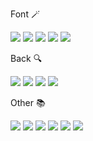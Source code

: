 <div>
  <p>Font 🪄</p>
  <div>
      <img src="https://img.shields.io/badge/HTML5-E34F26?style=for-the-badge&logo=HTML5&logoColor=white"> <img src="https://img.shields.io/badge/CSS3-1572B6?style=for-the-badge&logo=CSS3&logoColor=white"> <img src="https://img.shields.io/badge/JavaScript-F7DF1E?style=for-the-badge&logo=JavaScript&logoColor=white"> <img src="https://img.shields.io/badge/React-61DAFB?style=for-the-badge&logo=React&logoColor=white"> <img src="https://img.shields.io/badge/Vue.js-4FC08D?style=for-the-badge&logo=Vue.js&logoColor=white">
  </div>
</div>
<div>
  <p>Back 🔍</p>
  <div>
    <img src="https://img.shields.io/badge/Express-000000?style=for-the-badge&logo=Express&logoColor=white"> 
    <img src="https://img.shields.io/badge/MongoDB-47A248?style=for-the-badge&logo=MongoDB&logoColor=white"> 
    <img src="https://img.shields.io/badge/MySql-4479A1?style=for-the-badge&logo=MySql&logoColor=white"> 
    <img src="https://img.shields.io/badge/Ruby on Rails-CC0000?style=for-the-badge&logo=Ruby on Rails&logoColor=white"> 
<!--     <img src="https://img.shields.io/badge/PHP-777BB4?style=for-the-badge&logo=PHP&logoColor=white">  -->
  </div>
</div>
<div>
  <p>Other 📚</p>  
  <div>
    <img src="https://img.shields.io/badge/Git-F05032?style=for-the-badge&logo=Git&logoColor=white">
    <img src="https://img.shields.io/badge/GitHub-181717?style=for-the-badge&logo=GitHub&logoColor=white">
    <img src="https://img.shields.io/badge/Bootstrap-7952B3?style=for-the-badge&logo=Bootstrap&logoColor=white">
<!--     <img src="https://img.shields.io/badge/Tailwind CSS-06B6D4?style=for-the-badge&logo=Tailwind CSS&logoColor=white"> -->
    <img src="https://img.shields.io/badge/Netlify-00C7CB?style=for-the-badge&logo=Netlify&logoColor=white">
    <img src="https://img.shields.io/badge/heorku-430098?style=for-the-badge&logo=heroku&logoColor=white">
    <img src="https://img.shields.io/badge/Amazon AWS-232F3E?style=for-the-badge&logo=Amazon AWS&logoColor=white">
  </div>
</div>
